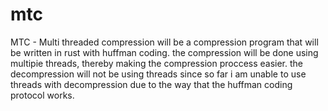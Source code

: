 # mtc
MTC - Multi threaded compression 
will be a compression program that will be written in rust with huffman coding.
the compression will be done using multipie threads, thereby making the compression proccess easier.
the decompression will not be using threads since so far i am unable to use threads with decompression due to the way
that the huffman coding protocol works.
